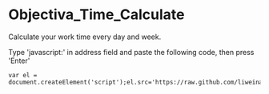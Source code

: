 Objectiva_Time_Calculate
========================

Calculate your work time every day and week.


Type 'javascript:' in address field and paste the following code, then press 'Enter'

    var el = document.createElement('script');el.src='https://raw.github.com/liweinan0423/Objectiva_Time_Calculate/master/time_calculate.js';document.body.appendChild(el);
